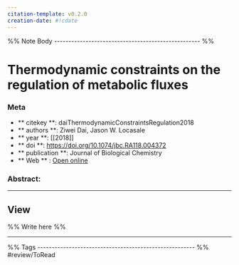 ```yaml
---
citation-template: v0.2.0
creation-date: #!cdate
---
```


%% Note Body --------------------------------------------------- %%
# Thermodynamic constraints on the regulation of metabolic fluxes

### Meta
- ** citekey **: daiThermodynamicConstraintsRegulation2018
- ** authors **: Ziwei Dai, Jason W. Locasale
- ** year **: [[2018]]
- ** doi **: https://doi.org/10.1074/jbc.RA118.004372
- ** publication **: Journal of Biological Chemistry
- ** Web ** : [Open online](https://linkinghub.elsevier.com/retrieve/pii/S0021925820311017)


### Abstract:


___

## View

%% Write here %%





___
%% Tags  ------------------------------------------------------- %%
#review/ToRead
